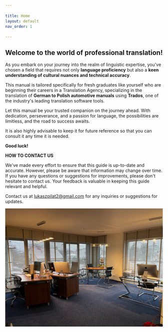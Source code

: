 ```yaml
---

title: Home
layout: default
nav_order: 1

---
```

<h2>Welcome to the world of professional translation!</h2>

As you embark on your journey into the realm of linguistic expertise, you've chosen a field that requires not only **language proficiency** but also a **keen understanding of cultural nuances and technical accuracy**.

This manual is tailored specifically for fresh graduates like yourself who are beginning their careers in a Translation Agency, specializing in the translation of **German to Polish automotive manuals** using **Trados**, one of the industry's leading translation software tools.


Let this manual be your trusted companion on the journey ahead. With dedication, perseverance, and a passion for language, the possibilities are limitless, and the road to success awaits. 

It is also highly advisable to keep it for future reference so that you can consult it any time it is needed.

**Good luck!**

**HOW TO CONTACT US**

We've made every effort to ensure that this guide is up-to-date and accurate. However, please be aware that information may change over time. If you have any questions or suggestions for improvements, please don't hesitate to contact us. Your feedback is valuable in keeping this guide relevant and helpful.

Contact us at lukaszpilat2@gmail.com for any inquiries or suggestions for updates.

![office](office1.jpg)

